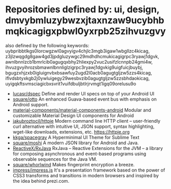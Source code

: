 # Repositories defined by: ui, design, dmvybmluzybwzxjtaxnzaw9ucybhbmqkicagigxpbwl0yxrpb25zihvuzgvy

also defined by the following keywords: uybpribbtlkgs0lorcwgzwl0agvyigv4chjlc3mgb3igaw1wbgllzc4kicag, z3jlzwqgdg8gaw4gd3jpdgluzywgc29mdhdhcmukicagigrpc3ryawj1dgvk, awnlbnnlzcb1bmrlcib0agugqxbhy2hliexpy2vuc2usifzlcnnpb24gmi4w, ihvuzgvyihrozsbmawnlbnnliglzigrpc3ryawj1dgvkig9uigfuicjbuybj, bgugzxhjzxb0igluignvbxbsawfuy2ugd2l0acb0agugtgljzw5zzs4kicag, iflvdsbtyxkgb2j0ywluigegy29wesbvzib0agugtgljzw5zzsbhdaokicag, uyigqkftsvmsciagicbxsvrit1vuifdbuljbtlrjrvmgt1igq09orelusu9o

- [lucasr/dspec](https://github.com/lucasr/dspec)
  Define and render UI specs on top of your Android UI
- [square/otto](https://github.com/square/otto)
  An enhanced Guava-based event bus with emphasis on Android support.
- [material-components/material-components-android](https://github.com/material-components/material-components-android)
  Modular and customizable Material Design UI components for Android
- [jakubroztocil/httpie](https://github.com/jakubroztocil/httpie)
  Modern command line HTTP client – user-friendly curl alternative with intuitive UI, JSON support, syntax highlighting, wget-like downloads, extensions, etc.  https://httpie.org
- [kkga/spacegray](https://github.com/kkga/spacegray)
  A Hyperminimal UI Theme for Sublime Text
- [square/moshi](https://github.com/square/moshi)
  A modern JSON library for Android and Java.
- [ReactiveX/RxJava](https://github.com/ReactiveX/RxJava)
  RxJava – Reactive Extensions for the JVM – a library for composing asynchronous and event-based programs using observable sequences for the Java VM.
- [square/whorlwind](https://github.com/square/whorlwind)
  Makes fingerprint encryption a breeze.
- [impress/impress.js](https://github.com/impress/impress.js)
  It's a presentation framework based on the power of CSS3 transforms and transitions in modern browsers and inspired by the idea behind prezi.com.
